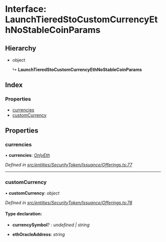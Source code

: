 # Interface: LaunchTieredStoCustomCurrencyEthNoStableCoinParams

## Hierarchy

* object

  ↳ **LaunchTieredStoCustomCurrencyEthNoStableCoinParams**

## Index

### Properties

* [currencies](_entities_securitytoken_issuance_offerings_.launchtieredstocustomcurrencyethnostablecoinparams.md#currencies)
* [customCurrency](_entities_securitytoken_issuance_offerings_.launchtieredstocustomcurrencyethnostablecoinparams.md#customcurrency)

## Properties

###  currencies

• **currencies**: *[OnlyEth](../modules/_entities_securitytoken_issuance_offerings_.md#onlyeth)*

*Defined in [src/entities/SecurityToken/Issuance/Offerings.ts:77](https://github.com/PolymathNetwork/polymath-sdk/blob/550676f/src/entities/SecurityToken/Issuance/Offerings.ts#L77)*

___

###  customCurrency

• **customCurrency**: *object*

*Defined in [src/entities/SecurityToken/Issuance/Offerings.ts:78](https://github.com/PolymathNetwork/polymath-sdk/blob/550676f/src/entities/SecurityToken/Issuance/Offerings.ts#L78)*

#### Type declaration:

* **currencySymbol**? : *undefined | string*

* **ethOracleAddress**: *string*
